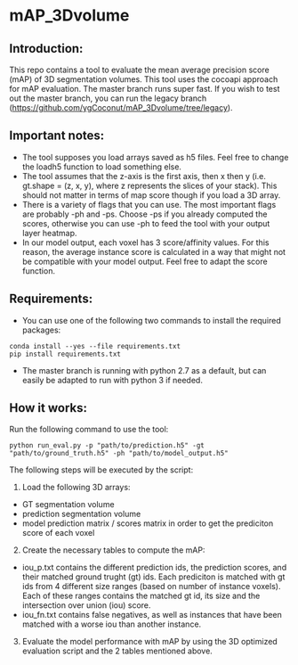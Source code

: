 # mAP_3Dvolume

## Introduction:
This repo contains a tool to evaluate the mean average precision score (mAP) of 3D segmentation volumes. This tool uses the cocoapi approach for mAP evaluation. The master branch runs super fast. If you wish to test out the master branch, you can run the legacy branch (https://github.com/ygCoconut/mAP_3Dvolume/tree/legacy). 

## Important notes:
- The tool supposes you load arrays saved as h5 files. Feel free to change the loadh5 function to load something else.
- The tool assumes that the z-axis is the first axis, then x then y (i.e. gt.shape = (z, x, y), where z represents the slices of your stack). This should not matter in terms of map score though if you load a 3D array.
- There is a variety of flags that you can use. The most important flags are probably -ph and -ps. Choose -ps if you already computed the scores, otherwise you can use -ph to feed the tool with your output layer heatmap.
- In our model output, each voxel has 3 score/affinity values. For this reason, the average instance score is calculated in a way that might not be compatible with your model output. Feel free to adapt the score function.

## Requirements:
- You can use one of the following two commands to install the required packages:
```
conda install --yes --file requirements.txt
pip install requirements.txt
```


- The master branch is running with python 2.7 as a default, but can easily be adapted to run with python 3 if needed.

## How it works:
Run the following command to use the tool:
```
python run_eval.py -p "path/to/prediction.h5" -gt "path/to/ground_truth.h5" -ph "path/to/model_output.h5"
```
The following steps will be executed by the script:
1) Load the following 3D arrays:
- GT segmentation volume
- prediction segmentation volume
- model prediction matrix / scores matrix in order to get the prediciton score of each voxel

2) Create the necessary tables to compute the mAP:
- iou_p.txt contains the different prediction ids, the prediction scores, and their matched ground trught (gt) ids. Each prediciton is matched with gt ids from 4 different size ranges (based on number of instance voxels). Each of these ranges contains the matched  gt id, its size and the intersection over union (iou) score. 
- iou_fn.txt contains false negatives, as well as instances that have been matched with a worse iou than another instance.  

3) Evaluate the model performance with mAP by using the 3D optimized evaluation script  and the 2 tables mentioned above.
